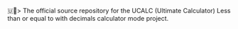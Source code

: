 🇺🧮️> The official source repository for the UCALC (Ultimate Calculator) Less than or equal to with decimals calculator mode project. 
